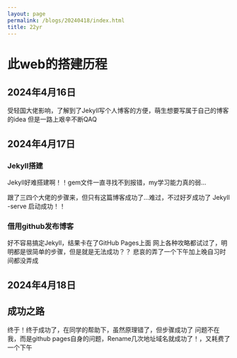 ```yaml
---
layout: page
permalink: /blogs/20240418/index.html
title: 22yr
---
```




# 此web的搭建历程

## 2024年4月16日

受轻国大佬影响，了解到了Jekyll写个人博客的方便，萌生想要写属于自己的博客的idea
但是一路上艰辛不断QAQ

## 2024年4月17日

### Jekyll搭建

Jekyll好难搭建啊！！gem文件一直寻找不到报错，my学习能力真的弱...

跟了三四个大佬的步骤来，但只有这篇博客成功了...难过，不过好歹成功了
Jekyll -serve 启动成功！！

### 借用github发布博客

好不容易搞定Jekyll，结果卡在了GitHub Pages上面
网上各种攻略都试过了，明明都是很简单的步骤，但是就是无法成功？？
悲哀的弄了一个下午加上晚自习时间都没弄成

## 2024年4月18日

## 成功之路

终于！终于成功了，在同学的帮助下，虽然原理错了，但步骤成功了
问题不在我，而是github pages自身的问题，Rename几次地址域名就成功了！，又耗费了一个下午